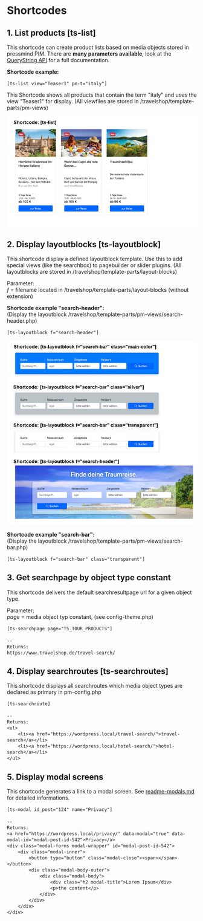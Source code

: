 # Shortcodes

## 1. List products [ts-list]

This shortcode can create product lists based on media objects stored in pressmind PIM. 
There are **many parameters available**, look at the [QueryString API](readme-querystring-api.md) for a full documentation.

**Shortcode example:**
````
[ts-list view="Teaser1" pm-t="italy"]
````
This Shortcode shows all products that contain the term "italy" and uses the view "Teaser1" for display.
(All viewfiles are stored in /travelshop/template-parts/pm-views)

![shortcode example](assets/ts-list.jpg)


## 2. Display layoutblocks [ts-layoutblock]

This shortcode display a defined layoutblock template. Use this to add special views 
(like the searchbox) to pagebuilder or slider plugins. 
(All layoutblocks are stored in /travelshop/template-parts/layout-blocks)

Parameter:<br>
*f* = filename located in /travelshop/template-parts/layout-blocks (without extension)

**Shortcode example "search-header":**<br>
(Display the layoutblock /travelshop/template-parts/pm-views/search-header.php)
````
[ts-layoutblock f="search-header"]
````

![shortcode example](assets/ts-layoutblock.jpg)

**Shortcode example "search-bar":**<br>
(Display the layoutblock /travelshop/template-parts/pm-views/search-bar.php)
````
[ts-layoutblock f="search-bar" class="transparent"]
````


## 3. Get searchpage by object type constant
This shortcode delivers the default searchresultpage url for a given object type. 

Parameter:<br>
*page* = media object typ constant, (see config-theme.php)
````
[ts-searchpage page="TS_TOUR_PRODUCTS"]

--
Returns: 
https://www.travelshop.de/travel-search/
````




## 4. Display searchroutes [ts-searchroutes]
This shortcode displays all searchroutes which media object types are declared as primary in pm-config.php
````
[ts-searchroute]

--
Returns:
<ul>
    <li><a href="https://wordpress.local/travel-search/">travel-search</a></li>
    <li><a href="https://wordpress.local/hotel-search/">hotel-search</a></li>
</ul>
````

## 5. Display modal screens
This shortcode generates a link to a modal screen. See [readme-modals.md](readme-modals.md) for detailed informations.
````
[ts-modal id_post="124" name="Privacy"]

--
Returns:
<a href="https://wordpress.local/privacy/" data-modal="true" data-modal-id="modal-post-id-542">Privacy</a>
<div class="modal-forms modal-wrapper" id="modal-post-id-542">
    <div class="modal-inner">
        <button type="button" class="modal-close"><span></span></button>
        <div class="modal-body-outer">
            <div class="modal-body">
                <div class="h2 modal-title">Lorem Ipsum</div>
                <p>the content</p>
            </div>
        </div>
    </div>
</div>
````
